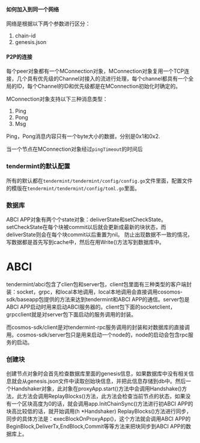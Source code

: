 #### 如何加入到同一个网络

网络是根据以下两个参数进行区分：

1. chain-id
2. genesis.json

#### P2P的连接

每个peer对象都有一个MConnection对象，MConnection对象复用一个TCP连接，几个具有优先级的Channel对接入的流进行处理，每个channel都具有一个全局的ID，每个Channel的ID和优先级都是在MConnection初始化时确定的。

MConnection对象支持以下三种消息类型：
1. Ping
2. Pong
3. Msg

Ping，Pong消息内容只有一个byte大小的数据，分别是0x1和0x2.

当一个节点在MConnection对象经过`pingTimeout`的时间后

### tendermint的默认配置

所有的默认都在`tendermint/tendermint/config/config.go`文件里面，配置文件的模版在`tendermint/tendermint/config/toml.go`里面。

### 数据库
ABCI APP对象有两个个state对象：deliverState和setCheckState。setCheckState在每个块被commit以后就会更新成最新的块状态，而deliverState则会在每个块commit以后重置为nil。
防止出现数据不一致的情况，写数据都是首先写到cache中，然后在用Write()方法写到数据库中。

# ABCI

tendermint/abci包含了clien包和server包，client包里面有三种类型的客户端封装：socket，grpc，和local本地调用，local本地调用会直接调用cosomos-sdk/baseapp包提供的方法来达到tendermint和ABCI APP的通信。server包是ABCI APP启动时用来启动ABCI服务器的。client包下面的socketclient，grpcclient就是对server包下面启动的服务调用的封装。

而cosmos-sdk/client是对tendermint-rpc服务调用的封装和对数据库的直接调用。cosmos-sdk/server包只是用来启动一个node的，node的启动会包含rpc服务的启动。

### 创建块
创建节点对象时会首先检查数据库里面的genesis信息，如果数据库中没有相关信息就会从genesis.json文件中读取创始块信息，并把此信息存储到db中。然后一个Handshaker对象，此对象在proxyApp.start()方法中会调用Handshake()方法，此方法会调用ReplayBlocks()方法，此方法会检查当前节点的状态，如果没有一个区块高度为0的话，就会调用app.InitChainSync()方法进行初ABCI APP的块高比较低的话，就开始调用(h *Handshaker) ReplayBlocks()方法进行同步，同步的具体方法是：execBlockOnProxyApp()，这个方法就会调用ABCI APP的BeginBlock,DeliverTx,EndBlock,Commit等等方法来把块同步到ABCI APP的数据库上。
